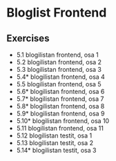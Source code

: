 # Bloglist Frontend

## Exercises
* 5.1 blogilistan frontend, osa 1
* 5.2 blogilistan frontend, osa 2
* 5.3 blogilistan frontend, osa 3
* 5.4* blogilistan frontend, osa 4
* 5.5 blogilistan frontend, osa 5
* 5.6* blogilistan frontend, osa 6
* 5.7* blogilistan frontend, osa 7
* 5.8* blogilistan frontend, osa 8
* 5.9* blogilistan frontend, osa 9
* 5.10* blogilistan frontend, osa 10
* 5.11 blogilistan frontend, osa 11
* 5.12 blogilistan testit, osa 1
* 5.13 blogilistan testit, osa 2
* 5.14* blogilistan testit, osa 3